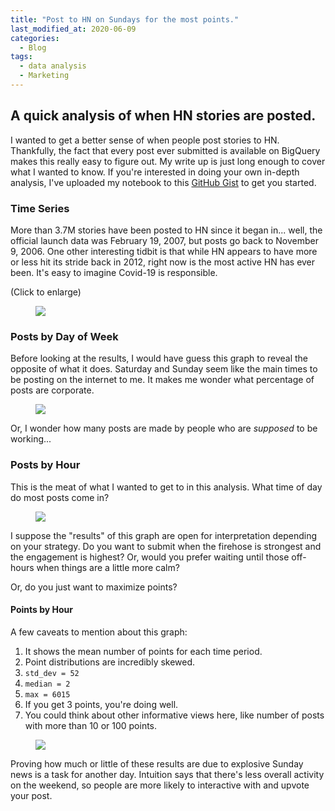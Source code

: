 ```yaml
---
title: "Post to HN on Sundays for the most points."
last_modified_at: 2020-06-09
categories:
  - Blog
tags:
  - data analysis
  - Marketing
---
```


## A quick analysis of when HN stories are posted.

I wanted to get a better sense of when people post stories to HN. Thankfully, the fact that every post ever submitted is available on BigQuery makes this really easy to figure out. My write up is just long enough to cover what I wanted to know. If you're interested in doing your own in-depth analysis, I've uploaded my notebook to this [GitHub Gist](https://gist.github.com/Jessime/ee3f29cc0b73bcc17ad15f38d8dcd270) to get you started.

### Time Series

More than 3.7M stories have been posted to HN since it began in... well, the official launch data was February 19, 2007, but posts go back to November 9, 2006. One other interesting tidbit is that while HN appears to have more or less hit its stride back in 2012, right now is the most active HN has ever been. It's easy to imagine Covid-19 is responsible.

(Click to enlarge)

<figure>
	<a href="https://i.imgur.com/3sFVBf6.png"><img src="https://i.imgur.com/3sFVBf6.png"></a>
</figure>

### Posts by Day of Week

Before looking at the results, I would have guess this graph to reveal the opposite of what it does. Saturday and Sunday seem like the main times to be posting on the internet to me. It makes me wonder what percentage of posts are corporate.

<figure>
	<a href="https://i.imgur.com/x35tCd5.png"><img src="https://i.imgur.com/x35tCd5.png"></a>
</figure>

Or, I wonder how many posts are made by people who are _supposed_ to be working...

### Posts by Hour

This is the meat of what I wanted to get to in this analysis. What time of day do most posts come in?

<figure>
	<a href="https://i.imgur.com/pr0uH1v.png"><img src="https://i.imgur.com/pr0uH1v.png"></a>
</figure>

I suppose the "results" of this graph are open for interpretation depending on your strategy. Do you want to submit when the firehose is strongest and the engagement is highest? Or, would you prefer waiting until those off-hours when things are a little more calm?

Or, do you just want to maximize points?

#### Points by Hour

A few caveats to mention about this graph:

1. It shows the mean number of points for each time period.
2. Point distributions are incredibly skewed.
  1. `std_dev = 52`
  2. `median = 2`
  3. `max = 6015`
  4. If you get 3 points, you're doing well.
3. You could think about other informative views here, like number of posts with more than 10 or 100 points.

<figure>
	<a href="https://i.imgur.com/sy97k1U.png"><img src="https://i.imgur.com/sy97k1U.png"></a>
</figure>

Proving how much or little of these results are due to explosive Sunday news is a task for another day.
Intuition says that there's less overall activity on the weekend, so people are more likely to interactive with and upvote your post.
